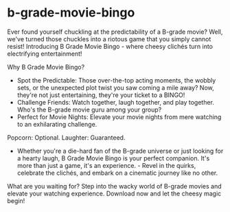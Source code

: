 # b-grade-movie-bingo
Ever found yourself chuckling at the predictability of a B-grade movie? Well, we've turned those chuckles into a riotous game that you simply cannot resist! Introducing B Grade Movie Bingo - where cheesy clichés turn into electrifying entertainment!

Why B Grade Movie Bingo?

- Spot the Predictable: Those over-the-top acting moments, the wobbly sets, or the unexpected plot twist you saw coming a mile away? Now, they're not just entertaining, they're your ticket to a BINGO!
- Challenge Friends: Watch together, laugh together, and play together. Who's the B-grade movie guru among your group?
- Perfect for Movie Nights: Elevate your movie nights from mere watching to an exhilarating challenge. 

Popcorn: Optional. 
Laughter: Guaranteed.

- Whether you're a die-hard fan of the B-grade universe or just looking for a hearty laugh, B Grade Movie Bingo is your perfect companion. It's more than just a game, it's an experience. - Revel in the quirks, celebrate the clichés, and embark on a cinematic journey like no other.

What are you waiting for? Step into the wacky world of B-grade movies and elevate your watching experience. Download now and let the cheesy magic begin!
